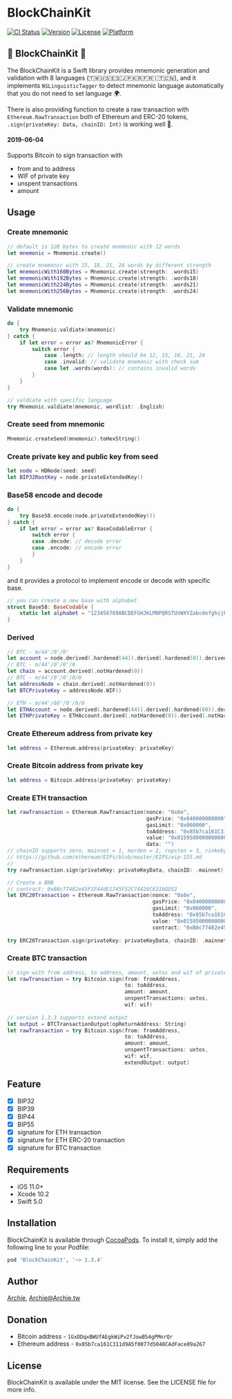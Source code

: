 # BlockChainKit

[![CI Status](https://img.shields.io/travis/Archie/BlockChainKit.svg?style=flat)](https://travis-ci.org/Archie/BlockChainKit)
[![Version](https://img.shields.io/cocoapods/v/BlockChainKit.svg?style=flat)](https://cocoapods.org/pods/BlockChainKit)
[![License](https://img.shields.io/cocoapods/l/BlockChainKit.svg?style=flat)](https://cocoapods.org/pods/BlockChainKit)
[![Platform](https://img.shields.io/cocoapods/p/BlockChainKit.svg?style=flat)](https://cocoapods.org/pods/BlockChainKit)

## 🔏 BlockChainKit 🔏
The BlockChainKit is a Swift library provides mnemonic generation and validation with 8 languages (🇹🇼🇺🇸🇪🇸🇯🇵🇰🇷🇫🇷🇮🇹🇨🇳), 
and it implements `NSLinguisticTagger` to detect mnemonic language automatically that you do not need to set language 🌍.

There is also providing function to create a raw transaction with `Ethereum.RawTransaction` both of Ethereum and ERC-20 tokens,
`.sign(privateKey: Data, chainID: Int)` is working well 💪.

#### 2019-06-04
Supports Bitcoin to sign transaction with 
- from and to address
- WIF of private key
- unspent transactions
- amount

## Usage

### Create mnemonic
```swift
// default is 128 bytes to create mnemonic with 12 words 
let mnemonic = Mnemonic.create()

// create mnemonic with 15, 18, 21, 24 words by different strength
let mnemonicWith160Bytes = Mnemonic.create(strength: .words15)
let mnemonicWith192Bytes = Mnemonic.create(strength: .words18)
let mnemonicWith224Bytes = Mnemonic.create(strength: .words21)
let mnemonicWith256Bytes = Mnemonic.create(strength: .words24)
```

### Validate mnemonic
```swift
do {
    try Mnemonic.valdiate(mnemonic)
} catch {
    if let error = error as? MnemonicError {
        switch error {
            case .length: // length should be 12, 15, 18, 21, 24
            case .invalid: // validate mnemonic with check sum
            case let .words(words): // contains invalid words
        }
    }
}

// valdiate with specific language
try Mnemonic.valdiate(mnemonic, wordlist: .English)
```

### Create seed from mnemonic
```swift
Mnemonic.createSeed(mnemonic).toHexString()
```

### Create private key and public key from seed
```swift
let node = HDNode(seed: seed)
let BIP32RootKey = node.privateExtendedKey()
```

### Base58 encode and decode
```swift
do {
    try Base58.encode(node.privateExtendedKey())
} catch {
    if let error = error as? BaseCodableError {
        switch error {
        case .decode: // decode error
        case .encode: // encode error
        }
    }
}
```

and it provides a protocol to implement encode or decode with specific base.

```swift
// you can create a new base with alphabet
struct Base58: BaseCodable {
    static let alphabet = "123456789ABCDEFGHJKLMNPQRSTUVWXYZabcdefghijkmnopqrstuvwxyz"
}
```

### Derived
```swift
// BTC - m/44'/0'/0'
let account = node.derived(.hardened(44)).derived(.hardened(0)).derived(.hardened(0))
// BTC - m/44'/0'/0'/0
let chain = account.derived(.notHardened(0))
// BTC - m/44'/0'/0'/0/0
let addressNode = chain.derived(.notHardened(0))
let BTCPrivateKey = addressNode.WIF() 

// ETH - m/44'/60'/0'/0/0
let ETHAccount = node.derived(.hardened(44)).derived(.hardened(60)).derived(.hardened(0))
let ETHPrivateKey = ETHAccount.derived(.notHardened(0)).derived(.notHardened(0)).ethPrivateKey
```

### Create Ethereum address from private key
```swift
let address = Ethereum.address(privateKey: privateKey)
```

### Create Bitcoin address from private key
```swift
let address = Bitcoin.address(privateKey: privateKey)
```

### Create ETH transaction
```swift
let rawTransaction = Ethereum.RawTransaction(nonce: "0x6e",
                                             gasPrice: "0x040000000000",
                                             gasLimit: "0x060000",
                                             toAddress: "0x85b7ca161C311d9A5f0077d5048CAdFace89a267",
                                             value: "0x015950000000000000000000",
                                             data: "")
// chainID supports zero, mainnet = 1, morden = 2, ropsten = 3, rinkeby = 4, goerli = 5, kovan = 42
// https://github.com/ethereum/EIPs/blob/master/EIPS/eip-155.md
//
try rawTransaction.sign(privateKey: privateKeyData, chainID: .mainnet)

// Create a BNB
// contract: 0xB8c77482e45F1F44dE1745F52C74426C631bDD52
let ERC20Transaction = Ethereum.RawTransaction(nonce: "0x6e",
                                               gasPrice: "0x040000000000",
                                               gasLimit: "0x060000",
                                               toAddress: "0x85b7ca161C311d9A5f0077d5048CAdFace89a267",
                                               value: "0x015950000000000000000000",
                                               contract: "0xB8c77482e45F1F44dE1745F52C74426C631bDD52")
                                               
try ERC20Transaction.sign(privateKey: privateKeyData, chainID: .mainnet)
```

### Create BTC transaction
```swift
// sign with from address, to address, amount, uxtos and wif of private key
let rawTransaction = try Bitcoin.sign(from: fromAddress,
                                      to: toAddress,
                                      amount: amount,
                                      unspentTransactions: uxtos,
                                      wif: wif)        
                                      
// version 1.3.3 supports extend output
let output = BTCTransactionOutput(opReturnAddress: String)
let rawTransaction = try Bitcoin.sign(from: fromAddress,
                                      to: toAddress,
                                      amount: amount,
                                      unspentTransactions: uxtos,
                                      wif: wif,
                                      extendOutput: output)
```

## Feature

- [x] BIP32
- [x] BIP39
- [x] BIP44
- [x] BIP55
- [x] signature for ETH transaction
- [x] signature for ETH ERC-20 transaction
- [x] signature for BTC transaction

## Requirements

- iOS 11.0+
- Xcode 10.2
- Swift 5.0

## Installation

BlockChainKit is available through [CocoaPods](https://cocoapods.org). To install
it, simply add the following line to your Podfile:

```ruby
pod 'BlockChainKit', '~> 1.3.4'
```

## Author

[Archie](https://twitter.com/ChangArchie), Archie@Archie.tw

## Donation

- Bitcoin address - `1GxDDqxBWUfAEgkWiPv2fJowB54gPMnrQr`
- Ethereum address - `0x85b7ca161C311d9A5f0077d5048CAdFace89a267`

## License

BlockChainKit is available under the MIT license. See the LICENSE file for more info.
